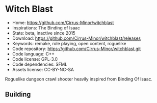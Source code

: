 # Witch Blast

- Home: https://github.com/Cirrus-Minor/witchblast
- Inspirations: The Binding of Isaac
- State: beta, inactive since 2015
- Download: https://github.com/Cirrus-Minor/witchblast/releases
- Keywords: remake, role playing, open content, roguelike
- Code repository: https://github.com/Cirrus-Minor/witchblast.git
- Code language: C++
- Code license: GPL-3.0
- Code dependencies: SFML
- Assets license: CC-BY-NC-SA

Roguelike dungeon crawl shooter heavily inspired from Binding Of Isaac.

## Building
